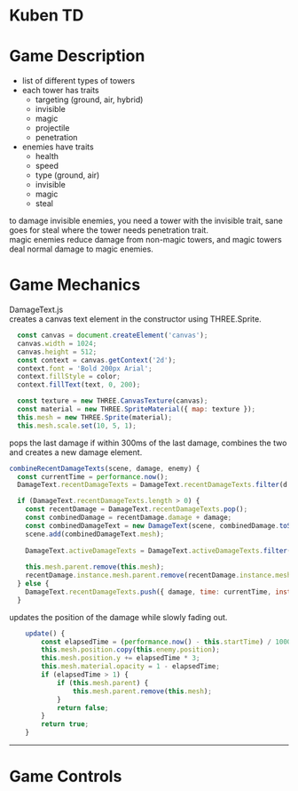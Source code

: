 # Kuben TD

# Game Description
* list of different types of towers
* each tower has traits
  * targeting (ground, air, hybrid)
  * invisible
  * magic 
  * projectile
  * penetration
* enemies have traits
  * health
  * speed
  * type (ground, air)
  * invisible
  * magic
  * steal

to damage invisible enemies, you need a tower with the invisible trait, sane goes for steal where the tower needs penetration trait. <br>
magic enemies reduce damage from non-magic towers, and magic towers deal normal damage to magic enemies.

# Game Mechanics

DamageText.js <br>
creates a canvas text element in the constructor using THREE.Sprite. <br>
```javascript
  const canvas = document.createElement('canvas');
  canvas.width = 1024;
  canvas.height = 512;
  const context = canvas.getContext('2d');
  context.font = 'Bold 200px Arial';
  context.fillStyle = color;
  context.fillText(text, 0, 200);

  const texture = new THREE.CanvasTexture(canvas);
  const material = new THREE.SpriteMaterial({ map: texture });
  this.mesh = new THREE.Sprite(material);
  this.mesh.scale.set(10, 5, 1);
```
pops the last damage if within 300ms of the last damage, combines the two and creates a new damage element. <br>
```javascript
combineRecentDamageTexts(scene, damage, enemy) {
  const currentTime = performance.now();
  DamageText.recentDamageTexts = DamageText.recentDamageTexts.filter(d => currentTime - d.time < 300);

  if (DamageText.recentDamageTexts.length > 0) {
    const recentDamage = DamageText.recentDamageTexts.pop();
    const combinedDamage = recentDamage.damage + damage;
    const combinedDamageText = new DamageText(scene, combinedDamage.toString(), enemy);
    scene.add(combinedDamageText.mesh);
  
    DamageText.activeDamageTexts = DamageText.activeDamageTexts.filter(d => d !== this && d !== recentDamage.instance);
  
    this.mesh.parent.remove(this.mesh);
    recentDamage.instance.mesh.parent.remove(recentDamage.instance.mesh);
  } else {
    DamageText.recentDamageTexts.push({ damage, time: currentTime, instance: this });
  }
```
updates the position of the damage while slowly fading out. <br>
```javascript
    update() {
        const elapsedTime = (performance.now() - this.startTime) / 1000;
        this.mesh.position.copy(this.enemy.position);
        this.mesh.position.y += elapsedTime * 3;
        this.mesh.material.opacity = 1 - elapsedTime;
        if (elapsedTime > 1) {
            if (this.mesh.parent) {
                this.mesh.parent.remove(this.mesh);
            }
            return false;
        }
        return true;
    }
```
--- 
# Game Controls

